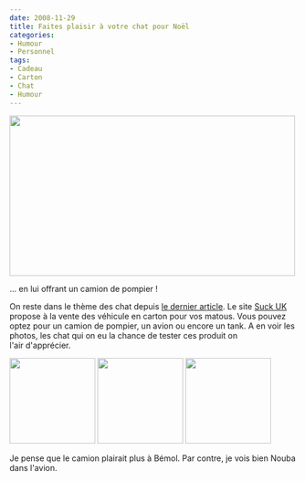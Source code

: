 ```yaml
---
date: 2008-11-29
title: Faites plaisir à votre chat pour Noël
categories:
- Humour
- Personnel
tags:
- Cadeau
- Carton
- Chat
- Humour
---
```

<img class="alignnone size-medium wp-image-814" title="Cat play house" src="https://dlgjp9x71cipk.cloudfront.net/2008/11/cadeauchat.png" alt="" width="500" height="281" />

... en lui offrant un camion de pompier !

On reste dans le thème des chat depuis <a title="Quelques liens pour sauver vos journees" href="https://www.alienlebarge.ch/2008/11/27/quelques-liens-pour-sauver-vos-journees/">le dernier article</a>. Le site <a title="Suck UK" href="https://www.suck.uk.com/product.php?rangeID=96">Suck UK</a> propose à la vente des véhicule en carton pour vos matous. Vous pouvez optez pour un camion de pompier, un avion ou encore un tank. A en voir les photos, les chat qui on eu la chance de tester ces produit on l'air d'apprécier.

<a href="https://dlgjp9x71cipk.cloudfront.net/2008/11/catplaypolaroidzoom1.jpg"><img class="alignnone size-thumbnail wp-image-815" title="Boris" src="https://dlgjp9x71cipk.cloudfront.net/2008/11/catplaypolaroidzoom1-150x150.jpg" alt="" width="150" height="150" /></a> <a href="https://dlgjp9x71cipk.cloudfront.net/2008/11/catplaypolaroidzoom5.jpg"><img class="alignnone size-thumbnail wp-image-816" title="Ramsau" src="https://dlgjp9x71cipk.cloudfront.net/2008/11/catplaypolaroidzoom5-150x150.jpg" alt="" width="150" height="150" /></a> <a href="https://dlgjp9x71cipk.cloudfront.net/2008/11/catplaypolaroidzoom10.jpg"><img class="alignnone size-thumbnail wp-image-817" title="Zippy" src="https://dlgjp9x71cipk.cloudfront.net/2008/11/catplaypolaroidzoom10-150x150.jpg" alt="" width="150" height="150" /></a>

Je pense que le camion plairait plus à Bémol. Par contre, je vois bien Nouba dans l'avion.
